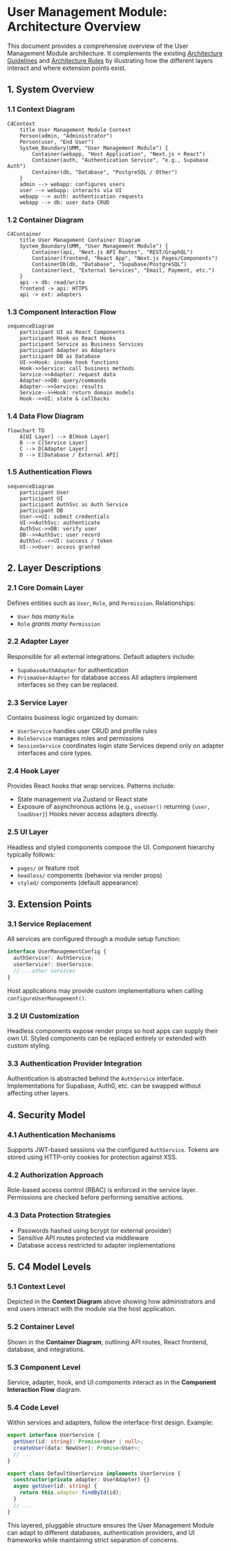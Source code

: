 # User Management Module: Architecture Overview

This document provides a comprehensive overview of the User Management Module architecture. It complements the existing [Architecture Guidelines](./Architecture%20Guidelines.md) and [Architecture Rules](./Architecture%20Rules.md) by illustrating how the different layers interact and where extension points exist.

## 1. System Overview

### 1.1 Context Diagram

```mermaid
C4Context
    title User Management Module Context
    Person(admin, "Administrator")
    Person(user, "End User")
    System_Boundary(UMM, "User Management Module") {
        Container(webapp, "Host Application", "Next.js + React")
        Container(auth, "Authentication Service", "e.g., Supabase Auth")
        Container(db, "Database", "PostgreSQL / Other")
    }
    admin --> webapp: configures users
    user --> webapp: interacts via UI
    webapp --> auth: authentication requests
    webapp --> db: user data CRUD
```

### 1.2 Container Diagram

```mermaid
C4Container
    title User Management Container Diagram
    System_Boundary(UMM, "User Management Module") {
        Container(api, "Next.js API Routes", "REST/GraphQL")
        Container(frontend, "React App", "Next.js Pages/Components")
        ContainerDb(db, "Database", "Supabase/PostgreSQL")
        Container(ext, "External Services", "Email, Payment, etc.")
    }
    api -> db: read/write
    frontend -> api: HTTPS
    api -> ext: adapters
```

### 1.3 Component Interaction Flow

```mermaid
sequenceDiagram
    participant UI as React Components
    participant Hook as React Hooks
    participant Service as Business Services
    participant Adapter as Adapters
    participant DB as Database
    UI->>Hook: invoke hook functions
    Hook->>Service: call business methods
    Service->>Adapter: request data
    Adapter->>DB: query/commands
    Adapter-->>Service: results
    Service-->>Hook: return domain models
    Hook-->>UI: state & callbacks
```

### 1.4 Data Flow Diagram

```mermaid
flowchart TD
    A[UI Layer] --> B[Hook Layer]
    B --> C[Service Layer]
    C --> D[Adapter Layer]
    D --> E[Database / External API]
```

### 1.5 Authentication Flows

```mermaid
sequenceDiagram
    participant User
    participant UI
    participant AuthSvc as Auth Service
    participant DB
    User->>UI: submit credentials
    UI->>AuthSvc: authenticate
    AuthSvc->>DB: verify user
    DB-->>AuthSvc: user record
    AuthSvc-->>UI: success / token
    UI-->>User: access granted
```

## 2. Layer Descriptions

### 2.1 Core Domain Layer
Defines entities such as `User`, `Role`, and `Permission`. Relationships:
- `User` *has many* `Role`
- `Role` *grants many* `Permission`

### 2.2 Adapter Layer
Responsible for all external integrations. Default adapters include:
- `SupabaseAuthAdapter` for authentication
- `PrismaUserAdapter` for database access
All adapters implement interfaces so they can be replaced.

### 2.3 Service Layer
Contains business logic organized by domain:
- `UserService` handles user CRUD and profile rules
- `RoleService` manages roles and permissions
- `SessionService` coordinates login state
Services depend only on adapter interfaces and core types.

### 2.4 Hook Layer
Provides React hooks that wrap services. Patterns include:
- State management via Zustand or React state
- Exposure of asynchronous actions (e.g., `useUser()` returning `{user, loadUser}`)
Hooks never access adapters directly.

### 2.5 UI Layer
Headless and styled components compose the UI. Component hierarchy typically follows:
- `pages/` or feature root
- `headless/` components (behavior via render props)
- `styled/` components (default appearance)

## 3. Extension Points

### 3.1 Service Replacement
All services are configured through a module setup function:
```typescript
interface UserManagementConfig {
  authService?: AuthService;
  userService?: UserService;
  // ...other services
}
```
Host applications may provide custom implementations when calling `configureUserManagement()`.

### 3.2 UI Customization
Headless components expose render props so host apps can supply their own UI. Styled components can be replaced entirely or extended with custom styling.

### 3.3 Authentication Provider Integration
Authentication is abstracted behind the `AuthService` interface. Implementations for Supabase, Auth0, etc. can be swapped without affecting other layers.

## 4. Security Model

### 4.1 Authentication Mechanisms
Supports JWT-based sessions via the configured `AuthService`. Tokens are stored using HTTP-only cookies for protection against XSS.

### 4.2 Authorization Approach
Role-based access control (RBAC) is enforced in the service layer. Permissions are checked before performing sensitive actions.

### 4.3 Data Protection Strategies
- Passwords hashed using bcrypt (or external provider)
- Sensitive API routes protected via middleware
- Database access restricted to adapter implementations

## 5. C4 Model Levels

### 5.1 Context Level
Depicted in the **Context Diagram** above showing how administrators and end users interact with the module via the host application.

### 5.2 Container Level
Shown in the **Container Diagram**, outlining API routes, React frontend, database, and integrations.

### 5.3 Component Level
Service, adapter, hook, and UI components interact as in the **Component Interaction Flow** diagram.

### 5.4 Code Level
Within services and adapters, follow the interface-first design. Example:
```typescript
export interface UserService {
  getUser(id: string): Promise<User | null>;
  createUser(data: NewUser): Promise<User>;
  // ...
}

export class DefaultUserService implements UserService {
  constructor(private adapter: UserAdapter) {}
  async getUser(id: string) {
    return this.adapter.findById(id);
  }
  // ...
}
```

This layered, pluggable structure ensures the User Management Module can adapt to different databases, authentication providers, and UI frameworks while maintaining strict separation of concerns.
